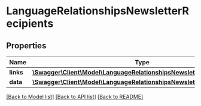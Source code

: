 # LanguageRelationshipsNewsletterRecipients

## Properties
Name | Type | Description | Notes
------------ | ------------- | ------------- | -------------
**links** | [**\Swagger\Client\Model\LanguageRelationshipsNewsletterRecipientsLinks**](LanguageRelationshipsNewsletterRecipientsLinks.md) |  | [optional] 
**data** | [**\Swagger\Client\Model\LanguageRelationshipsNewsletterRecipientsData[]**](LanguageRelationshipsNewsletterRecipientsData.md) |  | [optional] 

[[Back to Model list]](../../README.md#documentation-for-models) [[Back to API list]](../../README.md#documentation-for-api-endpoints) [[Back to README]](../../README.md)

